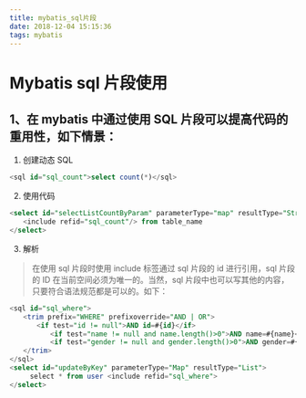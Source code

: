 ```yaml
---
title: mybatis_sql片段
date: 2018-12-04 15:15:36
tags: mybatis
---
```


# Mybatis sql 片段使用

## 1、在 mybatis 中通过使用 SQL 片段可以提高代码的重用性，如下情景：

1. 创建动态 SQL

```sql
<sql id="sql_count">select count(*)</sql>
```

2. 使用代码

```sql
<select id="selectListCountByParam" parameterType="map" resultType="String">
　　<include refid="sql_count"/> from table_name
</select>
```

3. 解析

> 在使用 sql 片段时使用 include 标签通过 sql 片段的 id 进行引用，sql 片段的 ID 在当前空间必须为唯一的。当然，sql 片段中也可以写其他的内容，只要符合语法规范都是可以的。如下：

```sql
<sql id="sql_where">
　　<trim prefix="WHERE" prefixoverride="AND | OR">
　　　　<if test="id != null">AND id=#{id}</if>
　　　　　　<if test="name != null and name.length()>0">AND name=#{name}</if>
　　　　　　<if test="gender != null and gender.length()>0">AND gender=#{gender}</if>
　　</trim>
</sql>
<select id="updateByKey" parameterType="Map" resultType="List">
　　　select * from user <include refid="sql_where">
</select>　　　　
```
